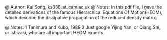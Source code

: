 @ Author:  Kai Song, ks838_at_cam.ac.uk
@ Notes:   In this pdf file, I gave the detailed derivations of the famous 
		   Hierarchical Equations Of Motion(HEOM), which describe 
		   the dissipative propagation of the reduced density matrix.

@ Notes:	1 Tanimura and Kubo, 1989
			2 Just google Yijing Yan, or Qiang Shi, or Ishizaki, who are all important HEOM experts.